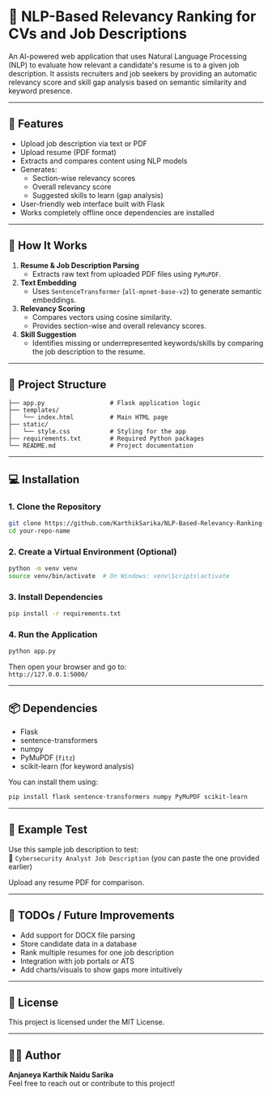 # 📄 NLP-Based Relevancy Ranking for CVs and Job Descriptions

An AI-powered web application that uses Natural Language Processing (NLP) to evaluate how relevant a candidate's resume is to a given job description. It assists recruiters and job seekers by providing an automatic relevancy score and skill gap analysis based on semantic similarity and keyword presence.

---

## 🚀 Features

- Upload job description via text or PDF
- Upload resume (PDF format)
- Extracts and compares content using NLP models
- Generates:
  - Section-wise relevancy scores
  - Overall relevancy score
  - Suggested skills to learn (gap analysis)
- User-friendly web interface built with Flask
- Works completely offline once dependencies are installed

---

## 🧠 How It Works

1. **Resume & Job Description Parsing**
   - Extracts raw text from uploaded PDF files using `PyMuPDF`.
2. **Text Embedding**
   - Uses `SentenceTransformer` (`all-mpnet-base-v2`) to generate semantic embeddings.
3. **Relevancy Scoring**
   - Compares vectors using cosine similarity.
   - Provides section-wise and overall relevancy scores.
4. **Skill Suggestion**
   - Identifies missing or underrepresented keywords/skills by comparing the job description to the resume.

---

## 📂 Project Structure

```
├── app.py                  # Flask application logic
├── templates/
│   └── index.html          # Main HTML page
├── static/
│   └── style.css           # Styling for the app
├── requirements.txt        # Required Python packages
└── README.md               # Project documentation
```

---

## 💻 Installation

### 1. Clone the Repository
```bash
git clone https://github.com/KarthikSarika/NLP-Based-Relevancy-Ranking-for-CVs-and-Job-Descriptions.git
cd your-repo-name
```

### 2. Create a Virtual Environment (Optional)
```bash
python -m venv venv
source venv/bin/activate  # On Windows: venv\Scripts\activate
```

### 3. Install Dependencies
```bash
pip install -r requirements.txt
```

### 4. Run the Application
```bash
python app.py
```

Then open your browser and go to:  
`http://127.0.0.1:5000/`

---

## 📦 Dependencies

- Flask
- sentence-transformers
- numpy
- PyMuPDF (`fitz`)
- scikit-learn (for keyword analysis)

You can install them using:
```bash
pip install flask sentence-transformers numpy PyMuPDF scikit-learn
```

---

## 🧪 Example Test

Use this sample job description to test:  
📁 `Cybersecurity Analyst Job Description` (you can paste the one provided earlier)

Upload any resume PDF for comparison.

---

## 📌 TODOs / Future Improvements

- Add support for DOCX file parsing
- Store candidate data in a database
- Rank multiple resumes for one job description
- Integration with job portals or ATS
- Add charts/visuals to show gaps more intuitively

---

## 📜 License

This project is licensed under the MIT License.

---

## 🙋‍♂️ Author

**Anjaneya Karthik Naidu Sarika**  
Feel free to reach out or contribute to this project!
